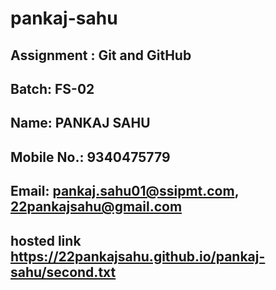 # pankaj-sahu

## Assignment : Git and GitHub

## Batch: FS-02

## Name: PANKAJ SAHU

## Mobile No.: 9340475779

## Email: pankaj.sahu01@ssipmt.com, 22pankajsahu@gmail.com

## hosted link https://22pankajsahu.github.io/pankaj-sahu/second.txt

